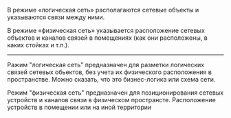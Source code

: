 В режиме «логическая сеть» располагаются сетевые объекты и указываются связи между ними. 

В режиме «физическая сеть» указывается расположение сетевых объектов и каналов связей в помещениях (как они расположены, в каких стойках и т.п.).



---

Ражим "логическая сеть" предназначен для разметки логических связей сетевых обьектов, без учета их физического расположения в пространстве.
Можно сказать, что это бизнес-логика или схема сети.

Режим "физическая сеть" предназначен для позиционирования сетевых устройств и каналов связи в физическом пространсте.
Расположение устройств в помещении или на иной территории
